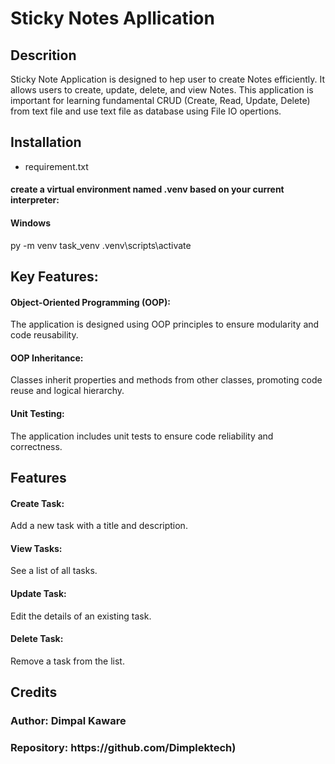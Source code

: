 # Sticky Notes Apllication

<h2>Descrition</h2>
Sticky Note Application is designed to hep user to create Notes efficiently. It allows users to create, update, delete, and view Notes. This application is important for learning fundamental CRUD (Create, Read, Update, Delete) from text file and use text file as database using  File IO opertions.

<h2> Installation </h2>
<ul>
  <li>requirement.txt</li>

 </ul> 
<h4>create a virtual environment named .venv based on your current interpreter:</h4>
 <h4>Windows</h4>
py -m venv task_venv
.venv\scripts\activate

<h2> Key Features:</h2>
<h4>Object-Oriented Programming (OOP):</h4> The application is designed using OOP principles to ensure modularity and code reusability.
<h4>OOP Inheritance:</h4> Classes inherit properties and methods from other classes, promoting code reuse and logical hierarchy.
<h4>Unit Testing:</h4> The application includes unit tests to ensure code reliability and correctness.

<h2> Features</h2>
<h4>Create Task:</h4> Add a new task with a title and description.
<h4>View Tasks: </h4>See a list of all tasks.
<h4>Update Task:</h4> Edit the details of an existing task.
<h4>Delete Task:</h4> Remove a task from the list.

<h2>Credits</h2>
<h3> Author: Dimpal Kaware </h3>
<h3>Repository: https://github.com/Dimplektech)</h3>
